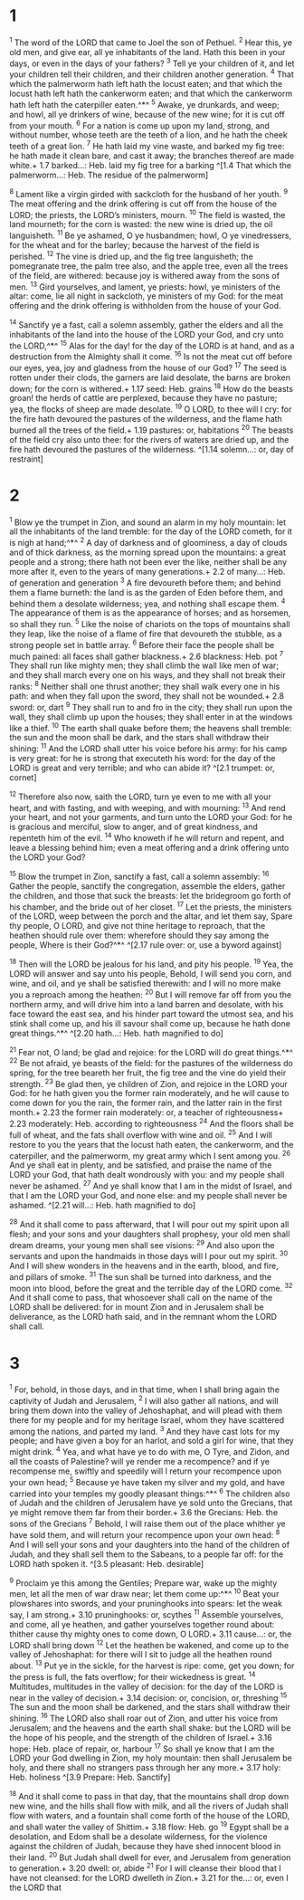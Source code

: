 # 1 
<sup>1</sup> The word of the LORD that came to Joel the son of Pethuel. <sup>2</sup> Hear this, ye old men, and give ear, all ye inhabitants of the land. Hath this been in your days, or even in the days of your fathers? <sup>3</sup> Tell ye your children of it, and let your children tell their children, and their children another generation. <sup>4</sup> That which the palmerworm hath left hath the locust eaten; and that which the locust hath left hath the cankerworm eaten; and that which the cankerworm hath left hath the caterpiller eaten.^*^ <sup>5</sup> Awake, ye drunkards, and weep; and howl, all ye drinkers of wine, because of the new wine; for it is cut off from your mouth. <sup>6</sup> For a nation is come up upon my land, strong, and without number, whose teeth are the teeth of a lion, and he hath the cheek teeth of a great lion. <sup>7</sup> He hath laid my vine waste, and barked my fig tree: he hath made it clean bare, and cast it away; the branches thereof are made white.+ 1.7 barked…: Heb. laid my fig tree for a barking 
^[1.4 That which the palmerworm…: Heb. The residue of the palmerworm]

<sup>8</sup> Lament like a virgin girded with sackcloth for the husband of her youth. <sup>9</sup> The meat offering and the drink offering is cut off from the house of the LORD; the priests, the LORD’s ministers, mourn. <sup>10</sup> The field is wasted, the land mourneth; for the corn is wasted: the new wine is dried up, the oil languisheth. <sup>11</sup> Be ye ashamed, O ye husbandmen; howl, O ye vinedressers, for the wheat and for the barley; because the harvest of the field is perished. <sup>12</sup> The vine is dried up, and the fig tree languisheth; the pomegranate tree, the palm tree also, and the apple tree, even all the trees of the field, are withered: because joy is withered away from the sons of men. <sup>13</sup> Gird yourselves, and lament, ye priests: howl, ye ministers of the altar: come, lie all night in sackcloth, ye ministers of my God: for the meat offering and the drink offering is withholden from the house of your God. 

<sup>14</sup> Sanctify ye a fast, call a solemn assembly, gather the elders and all the inhabitants of the land into the house of the LORD your God, and cry unto the LORD,^*^ <sup>15</sup> Alas for the day! for the day of the LORD is at hand, and as a destruction from the Almighty shall it come. <sup>16</sup> Is not the meat cut off before our eyes, yea, joy and gladness from the house of our God? <sup>17</sup> The seed is rotten under their clods, the garners are laid desolate, the barns are broken down; for the corn is withered.+ 1.17 seed: Heb. grains <sup>18</sup> How do the beasts groan! the herds of cattle are perplexed, because they have no pasture; yea, the flocks of sheep are made desolate. <sup>19</sup> O LORD, to thee will I cry: for the fire hath devoured the pastures of the wilderness, and the flame hath burned all the trees of the field.+ 1.19 pastures: or, habitations <sup>20</sup> The beasts of the field cry also unto thee: for the rivers of waters are dried up, and the fire hath devoured the pastures of the wilderness.
^[1.14 solemn…: or, day of restraint] 

# 2 
<sup>1</sup> Blow ye the trumpet in Zion, and sound an alarm in my holy mountain: let all the inhabitants of the land tremble: for the day of the LORD cometh, for it is nigh at hand;^*^ <sup>2</sup> A day of darkness and of gloominess, a day of clouds and of thick darkness, as the morning spread upon the mountains: a great people and a strong; there hath not been ever the like, neither shall be any more after it, even to the years of many generations.+ 2.2 of many…: Heb. of generation and generation <sup>3</sup> A fire devoureth before them; and behind them a flame burneth: the land is as the garden of Eden before them, and behind them a desolate wilderness; yea, and nothing shall escape them. <sup>4</sup> The appearance of them is as the appearance of horses; and as horsemen, so shall they run. <sup>5</sup> Like the noise of chariots on the tops of mountains shall they leap, like the noise of a flame of fire that devoureth the stubble, as a strong people set in battle array. <sup>6</sup> Before their face the people shall be much pained: all faces shall gather blackness.+ 2.6 blackness: Heb. pot <sup>7</sup> They shall run like mighty men; they shall climb the wall like men of war; and they shall march every one on his ways, and they shall not break their ranks: <sup>8</sup> Neither shall one thrust another; they shall walk every one in his path: and when they fall upon the sword, they shall not be wounded.+ 2.8 sword: or, dart <sup>9</sup> They shall run to and fro in the city; they shall run upon the wall, they shall climb up upon the houses; they shall enter in at the windows like a thief. <sup>10</sup> The earth shall quake before them; the heavens shall tremble: the sun and the moon shall be dark, and the stars shall withdraw their shining: <sup>11</sup> And the LORD shall utter his voice before his army: for his camp is very great: for he is strong that executeth his word: for the day of the LORD is great and very terrible; and who can abide it? 
^[2.1 trumpet: or, cornet]

<sup>12</sup> Therefore also now, saith the LORD, turn ye even to me with all your heart, and with fasting, and with weeping, and with mourning: <sup>13</sup> And rend your heart, and not your garments, and turn unto the LORD your God: for he is gracious and merciful, slow to anger, and of great kindness, and repenteth him of the evil. <sup>14</sup> Who knoweth if he will return and repent, and leave a blessing behind him; even a meat offering and a drink offering unto the LORD your God? 

<sup>15</sup> Blow the trumpet in Zion, sanctify a fast, call a solemn assembly: <sup>16</sup> Gather the people, sanctify the congregation, assemble the elders, gather the children, and those that suck the breasts: let the bridegroom go forth of his chamber, and the bride out of her closet. <sup>17</sup> Let the priests, the ministers of the LORD, weep between the porch and the altar, and let them say, Spare thy people, O LORD, and give not thine heritage to reproach, that the heathen should rule over them: wherefore should they say among the people, Where is their God?^*^ 
^[2.17 rule over: or, use a byword against]

<sup>18</sup> Then will the LORD be jealous for his land, and pity his people. <sup>19</sup> Yea, the LORD will answer and say unto his people, Behold, I will send you corn, and wine, and oil, and ye shall be satisfied therewith: and I will no more make you a reproach among the heathen: <sup>20</sup> But I will remove far off from you the northern army, and will drive him into a land barren and desolate, with his face toward the east sea, and his hinder part toward the utmost sea, and his stink shall come up, and his ill savour shall come up, because he hath done great things.^*^ 
^[2.20 hath…: Heb. hath magnified to do]

<sup>21</sup> Fear not, O land; be glad and rejoice: for the LORD will do great things.^*^ <sup>22</sup> Be not afraid, ye beasts of the field: for the pastures of the wilderness do spring, for the tree beareth her fruit, the fig tree and the vine do yield their strength. <sup>23</sup> Be glad then, ye children of Zion, and rejoice in the LORD your God: for he hath given you the former rain moderately, and he will cause to come down for you the rain, the former rain, and the latter rain in the first month.+ 2.23 the former rain moderately: or, a teacher of righteousness+ 2.23 moderately: Heb. according to righteousness <sup>24</sup> And the floors shall be full of wheat, and the fats shall overflow with wine and oil. <sup>25</sup> And I will restore to you the years that the locust hath eaten, the cankerworm, and the caterpiller, and the palmerworm, my great army which I sent among you. <sup>26</sup> And ye shall eat in plenty, and be satisfied, and praise the name of the LORD your God, that hath dealt wondrously with you: and my people shall never be ashamed. <sup>27</sup> And ye shall know that I am in the midst of Israel, and that I am the LORD your God, and none else: and my people shall never be ashamed. 
^[2.21 will…: Heb. hath magnified to do]

<sup>28</sup> And it shall come to pass afterward, that I will pour out my spirit upon all flesh; and your sons and your daughters shall prophesy, your old men shall dream dreams, your young men shall see visions: <sup>29</sup> And also upon the servants and upon the handmaids in those days will I pour out my spirit. <sup>30</sup> And I will shew wonders in the heavens and in the earth, blood, and fire, and pillars of smoke. <sup>31</sup> The sun shall be turned into darkness, and the moon into blood, before the great and the terrible day of the LORD come. <sup>32</sup> And it shall come to pass, that whosoever shall call on the name of the LORD shall be delivered: for in mount Zion and in Jerusalem shall be deliverance, as the LORD hath said, and in the remnant whom the LORD shall call. 

# 3 
<sup>1</sup> For, behold, in those days, and in that time, when I shall bring again the captivity of Judah and Jerusalem, <sup>2</sup> I will also gather all nations, and will bring them down into the valley of Jehoshaphat, and will plead with them there for my people and for my heritage Israel, whom they have scattered among the nations, and parted my land. <sup>3</sup> And they have cast lots for my people; and have given a boy for an harlot, and sold a girl for wine, that they might drink. <sup>4</sup> Yea, and what have ye to do with me, O Tyre, and Zidon, and all the coasts of Palestine? will ye render me a recompence? and if ye recompense me, swiftly and speedily will I return your recompence upon your own head; <sup>5</sup> Because ye have taken my silver and my gold, and have carried into your temples my goodly pleasant things:^*^ <sup>6</sup> The children also of Judah and the children of Jerusalem have ye sold unto the Grecians, that ye might remove them far from their border.+ 3.6 the Grecians: Heb. the sons of the Grecians <sup>7</sup> Behold, I will raise them out of the place whither ye have sold them, and will return your recompence upon your own head: <sup>8</sup> And I will sell your sons and your daughters into the hand of the children of Judah, and they shall sell them to the Sabeans, to a people far off: for the LORD hath spoken it. 
^[3.5 pleasant: Heb. desirable]

<sup>9</sup> Proclaim ye this among the Gentiles; Prepare war, wake up the mighty men, let all the men of war draw near; let them come up:^*^ <sup>10</sup> Beat your plowshares into swords, and your pruninghooks into spears: let the weak say, I am strong.+ 3.10 pruninghooks: or, scythes <sup>11</sup> Assemble yourselves, and come, all ye heathen, and gather yourselves together round about: thither cause thy mighty ones to come down, O LORD.+ 3.11 cause…: or, the LORD shall bring down <sup>12</sup> Let the heathen be wakened, and come up to the valley of Jehoshaphat: for there will I sit to judge all the heathen round about. <sup>13</sup> Put ye in the sickle, for the harvest is ripe: come, get you down; for the press is full, the fats overflow; for their wickedness is great. <sup>14</sup> Multitudes, multitudes in the valley of decision: for the day of the LORD is near in the valley of decision.+ 3.14 decision: or, concision, or, threshing <sup>15</sup> The sun and the moon shall be darkened, and the stars shall withdraw their shining. <sup>16</sup> The LORD also shall roar out of Zion, and utter his voice from Jerusalem; and the heavens and the earth shall shake: but the LORD will be the hope of his people, and the strength of the children of Israel.+ 3.16 hope: Heb. place of repair, or, harbour <sup>17</sup> So shall ye know that I am the LORD your God dwelling in Zion, my holy mountain: then shall Jerusalem be holy, and there shall no strangers pass through her any more.+ 3.17 holy: Heb. holiness 
^[3.9 Prepare: Heb. Sanctify]

<sup>18</sup> And it shall come to pass in that day, that the mountains shall drop down new wine, and the hills shall flow with milk, and all the rivers of Judah shall flow with waters, and a fountain shall come forth of the house of the LORD, and shall water the valley of Shittim.+ 3.18 flow: Heb. go <sup>19</sup> Egypt shall be a desolation, and Edom shall be a desolate wilderness, for the violence against the children of Judah, because they have shed innocent blood in their land. <sup>20</sup> But Judah shall dwell for ever, and Jerusalem from generation to generation.+ 3.20 dwell: or, abide <sup>21</sup> For I will cleanse their blood that I have not cleansed: for the LORD dwelleth in Zion.+ 3.21 for the…: or, even I the LORD that 